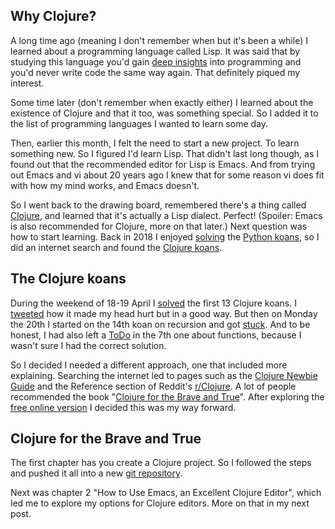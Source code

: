 <!--
.. title: (clj 0) Diving straight in with some koans
.. slug: clj0-diving-straight-in
.. date: 2020-04-27 21:00:15 UTC+02:00
.. tags: clojure
.. category: clojure
.. link: 
.. description: 
.. type: text
-->

## Why Clojure?

A long time ago (meaning I don't remember when but it's been a while) I learned about a programming language called Lisp. It was said that by studying this language you'd gain [deep insights](https://twobithistory.org/2018/10/14/lisp.html) into programming and you'd never write code the same way again. That definitely piqued my interest.

Some time later (don't remember when exactly either) I learned about the existence of Clojure and that it too, was something special. So I added it to the list of programming languages I wanted to learn some day.

Then, earlier this month, I felt the need to start a new project. To learn something new. So I figured I'd learn Lisp. That didn't last long though, as I found out that the recommended editor for Lisp is Emacs. And from trying out Emacs and vi about 20 years ago I knew that for some reason vi does fit with how my mind works, and Emacs doesn't.

So I went back to the drawing board, remembered there's a thing called [Clojure](https://clojure.org/), and learned that it's actually a Lisp dialect. Perfect! (Spoiler: Emacs is also recommended for Clojure, more on that later.) Next question was how to start learning. Back in 2018 I enjoyed [solving](https://github.com/j19sch/python_koans) the [Python koans](https://github.com/gregmalcolm/python_koans), so I did an internet search and found the [Clojure koans](https://github.com/functional-koans/clojure-koans).


## The Clojure koans
During the weekend of 18-19 April I [solved](https://github.com/j19sch/clojure-koans) the first 13 Clojure koans. I [tweeted](https://twitter.com/j19sch/status/1251948519373647876) how it made my head hurt but in a good way. But then on Monday the 20th I started on the 14th koan on recursion and got [stuck](https://github.com/j19sch/clojure-koans/commit/2a4dc73224d0c53665edcda4382376aa4ed1f129). And to be honest, I had also left a [ToDo](https://github.com/j19sch/clojure-koans/blob/master/src/koans/07_functions.clj#L29) in the 7th one about functions, because I wasn't sure I had the correct solution.

So I decided I needed a different approach, one that included more explaining. Searching the internet led to pages such as the [Clojure Newbie Guide](http://www.clojurenewbieguide.com/) and the Reference section of Reddit's [r/Clojure](https://www.reddit.com/r/Clojure/). A lot of people recommended the book "[Clojure for the Brave and True](https://www.braveclojure.com/)". After exploring the [free online version](https://www.braveclojure.com/clojure-for-the-brave-and-true/) I decided this was my way forward.


## Clojure for the Brave and True
The first chapter has you create a Clojure project. So I followed the steps and pushed it all into a new [git repository](https://github.com/j19sch/clojure-brave-true).

Next was chapter 2 "How to Use Emacs, an Excellent Clojure Editor", which led me to explore my options for Clojure editors. More on that in my next post.
